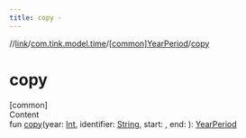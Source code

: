 ```yaml
---
title: copy -
---
```

//[link](../../index.md)/[com.tink.model.time](../index.md)/[[common]YearPeriod](index.md)/[copy](copy.md)



# copy  
[common]  
Content  
fun [copy](copy.md)(year: [Int](https://kotlinlang.org/api/latest/jvm/stdlib/kotlin/-int/index.html), identifier: [String](https://kotlinlang.org/api/latest/jvm/stdlib/kotlin/-string/index.html), start: <ERROR CLASS>, end: <ERROR CLASS>): [YearPeriod](index.md)  



